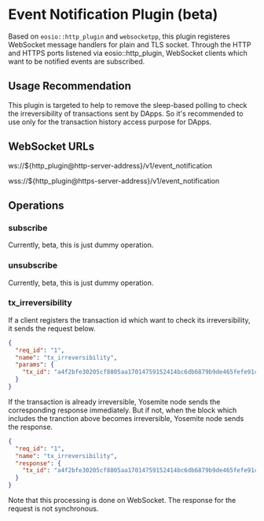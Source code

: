# Event Notification Plugin (beta)

Based on `eosio::http_plugin` and `websocketpp`, this plugin registeres WebSocket message handlers for plain and TLS socket.
Through the HTTP and HTTPS ports listened via eosio::http_plugin, WebSocket clients which want to be notified events are subscribed.

## Usage Recommendation
This plugin is targeted to help to remove the sleep-based polling to check the irreversibility of transactions sent by DApps.
So it's recommended to use only for the transaction history access purpose for DApps.

## WebSocket URLs
ws://${http_plugin@http-server-address}/v1/event_notification

wss://${http_plugin@https-server-address}/v1/event_notification

## Operations
### subscribe
Currently, beta, this is just dummy operation.

### unsubscribe
Currently, beta, this is just dummy operation.

### tx_irreversibility
If a client registers the transaction id which want to check its irreversibility, it sends the request below.
```json
{
  "req_id": "1",
  "name": "tx_irreversibility",
  "params": {
    "tx_id": "a4f2bfe30205cf8805aa17014759152414bc6db6879b9de465fefe91cd118db5"
  }
}
```

If the transaction is already irreversible, Yosemite node sends the corresponding response immediately.
But if not, when the block which includes the tranction above becomes irreversible, Yosemite node sends the response.
```json
{
  "req_id": "1",
  "name": "tx_irreversibility",
  "response": {
    "tx_id": "a4f2bfe30205cf8805aa17014759152414bc6db6879b9de465fefe91cd118db5"
  }
}
```

Note that this processing is done on WebSocket. The response for the request is not synchronous.
